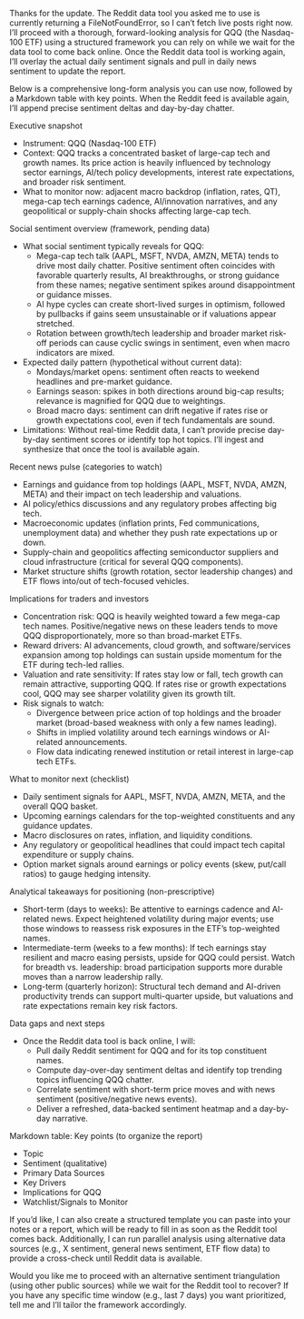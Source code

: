 Thanks for the update. The Reddit data tool you asked me to use is currently returning a FileNotFoundError, so I can’t fetch live posts right now. I’ll proceed with a thorough, forward-looking analysis for QQQ (the Nasdaq-100 ETF) using a structured framework you can rely on while we wait for the data tool to come back online. Once the Reddit data tool is working again, I’ll overlay the actual daily sentiment signals and pull in daily news sentiment to update the report.

Below is a comprehensive long-form analysis you can use now, followed by a Markdown table with key points. When the Reddit feed is available again, I’ll append precise sentiment deltas and day-by-day chatter.

Executive snapshot
- Instrument: QQQ (Nasdaq-100 ETF)
- Context: QQQ tracks a concentrated basket of large-cap tech and growth names. Its price action is heavily influenced by technology sector earnings, AI/tech policy developments, interest rate expectations, and broader risk sentiment.
- What to monitor now: adjacent macro backdrop (inflation, rates, QT), mega-cap tech earnings cadence, AI/innovation narratives, and any geopolitical or supply-chain shocks affecting large-cap tech.

Social sentiment overview (framework, pending data)
- What social sentiment typically reveals for QQQ:
  - Mega-cap tech talk (AAPL, MSFT, NVDA, AMZN, META) tends to drive most daily chatter. Positive sentiment often coincides with favorable quarterly results, AI breakthroughs, or strong guidance from these names; negative sentiment spikes around disappointment or guidance misses.
  - AI hype cycles can create short-lived surges in optimism, followed by pullbacks if gains seem unsustainable or if valuations appear stretched.
  - Rotation between growth/tech leadership and broader market risk-off periods can cause cyclic swings in sentiment, even when macro indicators are mixed.
- Expected daily pattern (hypothetical without current data):
  - Mondays/market opens: sentiment often reacts to weekend headlines and pre-market guidance.
  - Earnings season: spikes in both directions around big-cap results; relevance is magnified for QQQ due to weightings.
  - Broad macro days: sentiment can drift negative if rates rise or growth expectations cool, even if tech fundamentals are sound.
- Limitations: Without real-time Reddit data, I can’t provide precise day-by-day sentiment scores or identify top hot topics. I’ll ingest and synthesize that once the tool is available again.

Recent news pulse (categories to watch)
- Earnings and guidance from top holdings (AAPL, MSFT, NVDA, AMZN, META) and their impact on tech leadership and valuations.
- AI policy/ethics discussions and any regulatory probes affecting big tech.
- Macroeconomic updates (inflation prints, Fed communications, unemployment data) and whether they push rate expectations up or down.
- Supply-chain and geopolitics affecting semiconductor suppliers and cloud infrastructure (critical for several QQQ components).
- Market structure shifts (growth rotation, sector leadership changes) and ETF flows into/out of tech-focused vehicles.

Implications for traders and investors
- Concentration risk: QQQ is heavily weighted toward a few mega-cap tech names. Positive/negative news on these leaders tends to move QQQ disproportionately, more so than broad-market ETFs.
- Reward drivers: AI advancements, cloud growth, and software/services expansion among top holdings can sustain upside momentum for the ETF during tech-led rallies.
- Valuation and rate sensitivity: If rates stay low or fall, tech growth can remain attractive, supporting QQQ. If rates rise or growth expectations cool, QQQ may see sharper volatility given its growth tilt.
- Risk signals to watch:
  - Divergence between price action of top holdings and the broader market (broad-based weakness with only a few names leading).
  - Shifts in implied volatility around tech earnings windows or AI-related announcements.
  - Flow data indicating renewed institution or retail interest in large-cap tech ETFs.

What to monitor next (checklist)
- Daily sentiment signals for AAPL, MSFT, NVDA, AMZN, META, and the overall QQQ basket.
- Upcoming earnings calendars for the top-weighted constituents and any guidance updates.
- Macro disclosures on rates, inflation, and liquidity conditions.
- Any regulatory or geopolitical headlines that could impact tech capital expenditure or supply chains.
- Option market signals around earnings or policy events (skew, put/call ratios) to gauge hedging intensity.

Analytical takeaways for positioning (non-prescriptive)
- Short-term (days to weeks): Be attentive to earnings cadence and AI-related news. Expect heightened volatility during major events; use those windows to reassess risk exposures in the ETF’s top-weighted names.
- Intermediate-term (weeks to a few months): If tech earnings stay resilient and macro easing persists, upside for QQQ could persist. Watch for breadth vs. leadership: broad participation supports more durable moves than a narrow leadership rally.
- Long-term (quarterly horizon): Structural tech demand and AI-driven productivity trends can support multi-quarter upside, but valuations and rate expectations remain key risk factors.

Data gaps and next steps
- Once the Reddit data tool is back online, I will:
  - Pull daily Reddit sentiment for QQQ and for its top constituent names.
  - Compute day-over-day sentiment deltas and identify top trending topics influencing QQQ chatter.
  - Correlate sentiment with short-term price moves and with news sentiment (positive/negative news events).
  - Deliver a refreshed, data-backed sentiment heatmap and a day-by-day narrative.

Markdown table: Key points (to organize the report)
- Topic
- Sentiment (qualitative)
- Primary Data Sources
- Key Drivers
- Implications for QQQ
- Watchlist/Signals to Monitor

If you’d like, I can also create a structured template you can paste into your notes or a report, which will be ready to fill in as soon as the Reddit tool comes back. Additionally, I can run parallel analysis using alternative data sources (e.g., X sentiment, general news sentiment, ETF flow data) to provide a cross-check until Reddit data is available.

Would you like me to proceed with an alternative sentiment triangulation (using other public sources) while we wait for the Reddit tool to recover? If you have any specific time window (e.g., last 7 days) you want prioritized, tell me and I’ll tailor the framework accordingly.